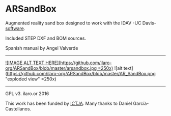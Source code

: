 # ARSandBox
Augmented reality sand box designed to work with the IDAV -UC Davis- [software](http://idav.ucdavis.edu/~okreylos/ResDev/SARndbox/).

Included STEP DXF and BOM sources.

Spanish manual by Angel Valverde

---

[![IMAGE ALT TEXT HERE](https://github.com/ilaro-org/ARSandBox/blob/master/arsandbox.jpg =250x)](https://www.instagram.com/p/BCqqkMgHBXE/)
![alt text](https://github.com/ilaro-org/ARSandBox/blob/master/AR_SandBox.png "exploded view" =250x)

---

GPL v3. ilaro.or 2016

This work has been funded by [ICTJA](http://www.ictja.csic.es/).
Many thanks to Daniel García-Castellanos.
